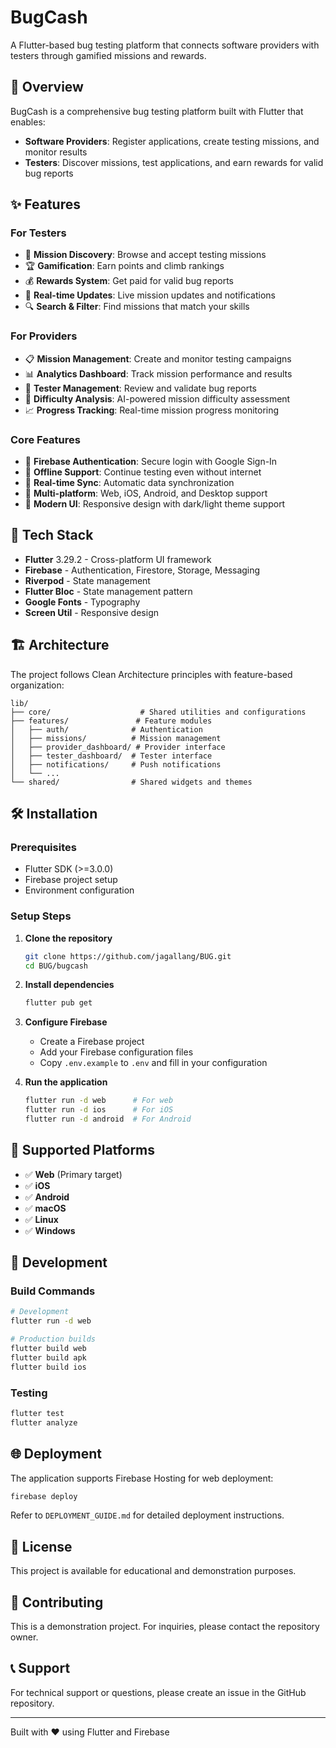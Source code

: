 # BugCash

A Flutter-based bug testing platform that connects software providers with testers through gamified missions and rewards.

## 🌟 Overview

BugCash is a comprehensive bug testing platform built with Flutter that enables:
- **Software Providers**: Register applications, create testing missions, and monitor results
- **Testers**: Discover missions, test applications, and earn rewards for valid bug reports

## ✨ Features

### For Testers
- 🎯 **Mission Discovery**: Browse and accept testing missions
- 🏆 **Gamification**: Earn points and climb rankings
- 💰 **Rewards System**: Get paid for valid bug reports
- 📱 **Real-time Updates**: Live mission updates and notifications
- 🔍 **Search & Filter**: Find missions that match your skills

### For Providers
- 📋 **Mission Management**: Create and monitor testing campaigns
- 📊 **Analytics Dashboard**: Track mission performance and results
- 👥 **Tester Management**: Review and validate bug reports
- 🎯 **Difficulty Analysis**: AI-powered mission difficulty assessment
- 📈 **Progress Tracking**: Real-time mission progress monitoring

### Core Features
- 🔐 **Firebase Authentication**: Secure login with Google Sign-In
- 💾 **Offline Support**: Continue testing even without internet
- 🔄 **Real-time Sync**: Automatic data synchronization
- 📱 **Multi-platform**: Web, iOS, Android, and Desktop support
- 🎨 **Modern UI**: Responsive design with dark/light theme support

## 🚀 Tech Stack

- **Flutter** 3.29.2 - Cross-platform UI framework
- **Firebase** - Authentication, Firestore, Storage, Messaging
- **Riverpod** - State management
- **Flutter Bloc** - State management pattern
- **Google Fonts** - Typography
- **Screen Util** - Responsive design

## 🏗️ Architecture

The project follows Clean Architecture principles with feature-based organization:

```
lib/
├── core/                    # Shared utilities and configurations
├── features/               # Feature modules
│   ├── auth/              # Authentication
│   ├── missions/          # Mission management
│   ├── provider_dashboard/ # Provider interface
│   ├── tester_dashboard/  # Tester interface
│   ├── notifications/     # Push notifications
│   └── ...
└── shared/                # Shared widgets and themes
```

## 🛠️ Installation

### Prerequisites
- Flutter SDK (>=3.0.0)
- Firebase project setup
- Environment configuration

### Setup Steps

1. **Clone the repository**
   ```bash
   git clone https://github.com/jagallang/BUG.git
   cd BUG/bugcash
   ```

2. **Install dependencies**
   ```bash
   flutter pub get
   ```

3. **Configure Firebase**
   - Create a Firebase project
   - Add your Firebase configuration files
   - Copy `.env.example` to `.env` and fill in your configuration

4. **Run the application**
   ```bash
   flutter run -d web      # For web
   flutter run -d ios      # For iOS
   flutter run -d android  # For Android
   ```

## 📱 Supported Platforms

- ✅ **Web** (Primary target)
- ✅ **iOS**
- ✅ **Android**
- ✅ **macOS**
- ✅ **Linux**
- ✅ **Windows**

## 🔧 Development

### Build Commands
```bash
# Development
flutter run -d web

# Production builds
flutter build web
flutter build apk
flutter build ios
```

### Testing
```bash
flutter test
flutter analyze
```

## 🌐 Deployment

The application supports Firebase Hosting for web deployment:

```bash
firebase deploy
```

Refer to `DEPLOYMENT_GUIDE.md` for detailed deployment instructions.

## 📄 License

This project is available for educational and demonstration purposes.

## 🤝 Contributing

This is a demonstration project. For inquiries, please contact the repository owner.

## 📞 Support

For technical support or questions, please create an issue in the GitHub repository.

---

Built with ❤️ using Flutter and Firebase